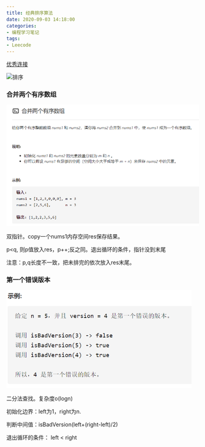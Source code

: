 ```yaml
---
title: 经典排序算法
date: 2020-09-03 14:18:00
categories:
- 编程学习笔记
tags:
- Leecode
---
```


[优秀连接](https://leetcode-cn.com/problems/sort-an-array/solution/python-shi-xian-de-shi-da-jing-dian-pai-xu-suan-fa/)

![排序](排序.png)

### 合并两个有序数组

<img src="image-20200904105656076.png" alt="image-20200904105656076" style="zoom:80%;" />

双指针。copy一个nums1内存空间res保存结果。

p<q, 则p值放入res，p++;反之同。退出循环的条件，指针没到末尾

注意：p,q长度不一致，把未排完的依次放入res末尾。

### 第一个错误版本

<img src="image-20200909183836225.png" alt="image-20200909183836225" style="zoom:80%;" />

二分法查找。复杂度o(logn)

初始化边界：left为1，right为n. 

判断中间值：isBadVersion(left+(right-left)/2)

退出循环的条件： left < right
